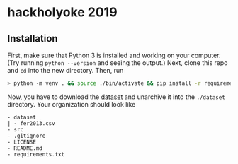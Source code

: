 # hackholyoke 2019

## Installation

First, make sure that Python 3 is installed and working on your computer.
(Try running `python --version` and seeing the output.)
Next, clone this repo and `cd` into the new directory. Then, run 

```sh
> python -m venv . && source ./bin/activate && pip install -r requirements.txt
```

Now, you have to download the [dataset](https://www.kaggle.com/c/challenges-in-representation-learning-facial-expression-recognition-challenge/data) and unarchive it into the `./dataset` directory.
Your organization should look like

```
- dataset
| - fer2013.csv
- src
- .gitignore
- LICENSE
- README.md
- requirements.txt